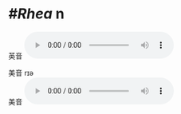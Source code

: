 # ***\#Rhea*** n
英音
<audio src="./media/Rhea1_AAC.aac" controls="controls"></audio>

美音 rɪə  
美音
<audio src="./media/Rhea2_AAC.aac" controls="controls"></audio>



  

